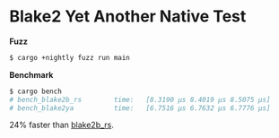 # Blake2 Yet Another Native Test

**Fuzz**

```sh
$ cargo +nightly fuzz run main
```

**Benchmark**

```sh
$ cargo bench
# bench_blake2b_rs        time:   [8.3190 µs 8.4019 µs 8.5075 µs]
# bench_blake2ya          time:   [6.7516 µs 6.7632 µs 6.7776 µs]
```

24% faster than [blake2b_rs](https://github.com/nervosnetwork/blake2b-rs).

